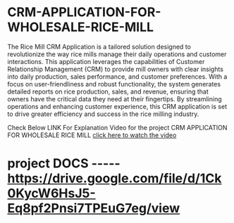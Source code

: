 # CRM-APPLICATION-FOR-WHOLESALE-RICE-MILL
The Rice Mill CRM Application is a tailored solution designed to revolutionize the way rice mills manage their daily operations and customer interactions. This application leverages the capabilities of Customer Relationship Management (CRM) to provide mill owners with clear insights into daily production, sales performance, and customer preferences. With a focus on user-friendliness and robust functionality, the system generates detailed reports on rice production, sales, and revenue, ensuring that owners have the critical data they need at their fingertips. By streamlining operations and enhancing customer experience, this CRM application is set to drive greater efficiency and success in the rice milling industry.

Check Below LINK For Explanation Video for the project CRM APPLICATION FOR WHOLESALE RICE MILL
[click here to watch the video](https://drive.google.com/file/d/1tF-fAE4giMe7dnnOKwTdG4HE1mwyhMZx/view?usp=drive_link)
 # project DOCS -----   https://drive.google.com/file/d/1Ck0KycW6HsJ5-Eq8pf2Pnsi7TPEuG7eg/view
